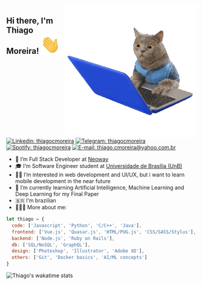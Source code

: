 <img align="right" width="350" height="350" src="https://github.com/thiagocmoreira/thiagocmoreira/blob/master/gifs/pc-cat.gif">

<h2>
  Hi there, I'm Thiago Moreira!
  <img style="margin: 0 auto" src="https://github.com/thiagocmoreira/thiagocmoreira/blob/master/gifs/hello.gif" height="50">
</h2>

[![Linkedin: thiagocmoreira](https://img.shields.io/badge/-thiagocmoreira-blue?style=flat-square&logo=Linkedin&logoColor=white&link=https://www.linkedin.com/in/thiagocmoreira/)](https://www.linkedin.com/in/thiagocmoreira/)
[![Telegram: thiagocmoreira](https://img.shields.io/badge/-thiagocmoreira-555?style=flat-square&logo=Telegram&logoColor=white&link=https://t.me/thiagocmoreira)](https://t.me/thiagocmoreira)
[![Spotify: thiagocmoreira](https://img.shields.io/badge/thiagocmoreira-1ED760?style=flat-square&logo=Spotify&logoColor=white&link=https://open.spotify.com/user/thiagocmoreira?si=0gFrvBxpQlSlwuoP4Une6Q)](https://open.spotify.com/user/thiagocmoreira?si=0gFrvBxpQlSlwuoP4Une6Q)
[![E-mail: thiago.cmoreira@yahoo.com.br](https://img.shields.io/badge/email_me-6001D2?style=flat-square&logo=Yahoo!&logoColor=white&link=mailto:thiago.moreira@yahoo.com.br)](mailto:thiago.moreira@yahoo.com.br)

- 💼 I’m Full Stack Developer at [Neoway](https://www.neoway.com.br/)
- 🎓 I’m Software Engineer student at [Universidade de Brasília (UnB)](https://www.unb.br/)
- 👍🏽 I’m interested in web development and UI/UX, but i want to learn mobile development in the near future
- 🌱 I’m currently learning Artificial Intelligence, Machine Learning and Deep Learning for my Final Paper
- 🇧🇷 I’m brazilian
- 👨🏽‍💻 More about me:

```javascript
let thiago = {
  code: ['Javascript', 'Python', 'C/C++', 'Java'],
  frontend: ['Vue.js', 'Quasar.js', 'HTML/PUG.js', 'CSS/SASS/Stylus'],
  backend: ['Node.js', 'Ruby on Rails'],
  db: ['SQL/NoSQL', 'GraphQL'],
  design: ['Photoshop', 'Illustrator', 'Adobe XD'],
  others: ['Git', 'Docker basics', 'AI/ML concepts']
}
```

<!---
![Top Langs](https://github-readme-stats.vercel.app/api/top-langs/?username=thiagocmoreira&count_private=true)
-->

![Thiago's wakatime stats](https://github-readme-stats.vercel.app/api/wakatime?username=thiagocmoreira)
